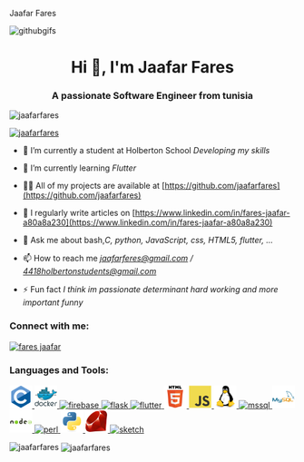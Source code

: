 Jaafar Fares


![githubgifs](https://user-images.githubusercontent.com/98318912/196275000-e94dde20-2f24-4463-aed8-bbc7c810e35c.gif)






<h1 align="center">Hi 👋, I'm Jaafar Fares</h1>
<h3 align="center">A passionate Software Engineer from tunisia</h3>

<p align="left"> <img src="https://komarev.com/ghpvc/?username=jaafarfares&label=Profile%20views&color=0e75b6&style=flat" alt="jaafarfares" /> </p>

<p align="left"> <a href="https://github.com/ryo-ma/github-profile-trophy"><img src="https://github-profile-trophy.vercel.app/?username=jaafarfares" alt="jaafarfares" /></a> </p>

- 🔭 I’m currently a student at Holberton School *Developing my skills*

- 🌱 I’m currently learning *Flutter*

- 👨‍💻 All of my projects are available at [https://github.com/jaafarfares](https://github.com/jaafarfares)

- 📝 I regularly write articles on [https://www.linkedin.com/in/fares-jaafar-a80a8a230](https://www.linkedin.com/in/fares-jaafar-a80a8a230)

- 💬 Ask me about  bash,*C, python, JavaScript, css, HTML5, flutter, ...*

- 📫 How to reach me *jaafarferes@gmail.com / 4418holbertonstudents@gmail.com*

- ⚡ Fun fact *I think im passionate determinant hard working and more important funny*

<h3 align="left">Connect with me:</h3>
<p align="left">
<a href="https://linkedin.com/in/fares jaafar" target="blank"><img align="center" src="https://raw.githubusercontent.com/rahuldkjain/github-profile-readme-generator/master/src/images/icons/Social/linked-in-alt.svg" alt="fares jaafar" height="30" width="40" /></a>
</p>

<h3 align="left">Languages and Tools:</h3>
<p align="left"> <a href="https://www.cprogramming.com/" target="_blank" rel="noreferrer"> <img src="https://raw.githubusercontent.com/devicons/devicon/master/icons/c/c-original.svg" alt="c" width="40" height="40"/> </a> <a href="https://www.docker.com/" target="_blank" rel="noreferrer"> <img src="https://raw.githubusercontent.com/devicons/devicon/master/icons/docker/docker-original-wordmark.svg" alt="docker" width="40" height="40"/> </a> <a href="https://firebase.google.com/" target="_blank" rel="noreferrer"> <img src="https://www.vectorlogo.zone/logos/firebase/firebase-icon.svg" alt="firebase" width="40" height="40"/> </a> <a href="https://flask.palletsprojects.com/" target="_blank" rel="noreferrer"> <img src="https://www.vectorlogo.zone/logos/pocoo_flask/pocoo_flask-icon.svg" alt="flask" width="40" height="40"/> </a> <a href="https://flutter.dev" target="_blank" rel="noreferrer"> <img src="https://www.vectorlogo.zone/logos/flutterio/flutterio-icon.svg" alt="flutter" width="40" height="40"/> </a> <a href="https://www.w3.org/html/" target="_blank" rel="noreferrer"> <img src="https://raw.githubusercontent.com/devicons/devicon/master/icons/html5/html5-original-wordmark.svg" alt="html5" width="40" height="40"/> </a> <a href="https://developer.mozilla.org/en-US/docs/Web/JavaScript" target="_blank" rel="noreferrer"> <img src="https://raw.githubusercontent.com/devicons/devicon/master/icons/javascript/javascript-original.svg" alt="javascript" width="40" height="40"/> </a> <a href="https://www.linux.org/" target="_blank" rel="noreferrer"> <img src="https://raw.githubusercontent.com/devicons/devicon/master/icons/linux/linux-original.svg" alt="linux" width="40" height="40"/> </a> <a href="https://www.microsoft.com/en-us/sql-server" target="_blank" rel="noreferrer"> <img src="https://www.svgrepo.com/show/303229/microsoft-sql-server-logo.svg" alt="mssql" width="40" height="40"/> </a> <a href="https://www.mysql.com/" target="_blank" rel="noreferrer"> <img src="https://raw.githubusercontent.com/devicons/devicon/master/icons/mysql/mysql-original-wordmark.svg" alt="mysql" width="40" height="40"/> </a> <a href="https://nodejs.org" target="_blank" rel="noreferrer"> <img src="https://raw.githubusercontent.com/devicons/devicon/master/icons/nodejs/nodejs-original-wordmark.svg" alt="nodejs" width="40" height="40"/> </a> <a href="https://www.perl.org/" target="_blank" rel="noreferrer"> <img src="https://api.iconify.design/logos-perl.svg" alt="perl" width="40" height="40"/> </a> <a href="https://www.python.org" target="_blank" rel="noreferrer"> <img src="https://raw.githubusercontent.com/devicons/devicon/master/icons/python/python-original.svg" alt="python" width="40" height="40"/> </a> <a href="https://www.ruby-lang.org/en/" target="_blank" rel="noreferrer"> <img src="https://raw.githubusercontent.com/devicons/devicon/master/icons/ruby/ruby-original.svg" alt="ruby" width="40" height="40"/> </a> <a href="https://www.sketch.com/" target="_blank" rel="noreferrer"> <img src="https://www.vectorlogo.zone/logos/sketchapp/sketchapp-icon.svg" alt="sketch" width="40" height="40"/> </a> </p>

<p><img align="left" src="https://github-readme-stats.vercel.app/api/top-langs?username=jaafarfares&show_icons=true&locale=en&layout=compact" alt="jaafarfares" /></p>

<p>&nbsp;<img align="center" src="https://github-readme-stats.vercel.app/api?username=jaafarfares&show_icons=true&locale=en" alt="jaafarfares" /></p>
